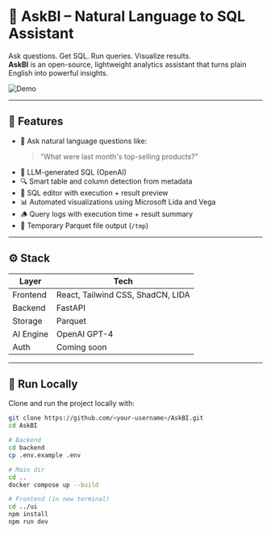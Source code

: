 # 🧠 AskBI – Natural Language to SQL Assistant

Ask questions. Get SQL. Run queries. Visualize results.  
**AskBI** is an open-source, lightweight analytics assistant that turns plain English into powerful insights.

![Demo]([./demo/demo.gif](https://github.com/user-attachments/assets/a45dbb14-0115-4a7c-964e-ac545e308cae))

---

## 🚀 Features

- 💬 Ask natural language questions like:
  > "What were last month's top-selling products?"
- 🧠 LLM-generated SQL (OpenAI)
- 🔍 Smart table and column detection from metadata
- 🧾 SQL editor with execution + result preview
- 📊 Automated visualizations using Microsoft Lida and Vega
- 🪵 Query logs with execution time + result summary
- 📁 Temporary Parquet file output (`/tmp`)

---

## ⚙️ Stack

| Layer     | Tech                              |
| --------- | --------------------------------- |
| Frontend  | React, Tailwind CSS, ShadCN, LIDA |
| Backend   | FastAPI                           |
| Storage   | Parquet                           |
| AI Engine | OpenAI GPT-4                      |
| Auth      | Coming soon                       |

---

## 🧪 Run Locally

Clone and run the project locally with:

```bash
git clone https://github.com/<your-username>/AskBI.git
cd AskBI

# Backend
cd backend
cp .env.example .env

# Main dir
cd ..
docker compose up --build

# Frontend (in new terminal)
cd ../ui
npm install
npm run dev
```
